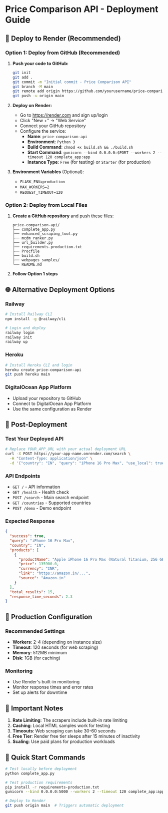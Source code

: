 # Price Comparison API - Deployment Guide

## 🚀 Deploy to Render (Recommended)

### Option 1: Deploy from GitHub (Recommended)

1. **Push your code to GitHub:**
   ```bash
   git init
   git add .
   git commit -m "Initial commit - Price Comparison API"
   git branch -M main
   git remote add origin https://github.com/yourusername/price-comparison-api.git
   git push -u origin main
   ```

2. **Deploy on Render:**
   - Go to https://render.com and sign up/login
   - Click "New +" → "Web Service"
   - Connect your GitHub repository
   - Configure the service:
     - **Name**: `price-comparison-api`
     - **Environment**: `Python 3`
     - **Build Command**: `chmod +x build.sh && ./build.sh`
     - **Start Command**: `gunicorn --bind 0.0.0.0:$PORT --workers 2 --timeout 120 complete_app:app`
     - **Instance Type**: `Free` (for testing) or `Starter` (for production)

3. **Environment Variables** (Optional):
   - `FLASK_ENV=production`
   - `MAX_WORKERS=2`
   - `REQUEST_TIMEOUT=120`

### Option 2: Deploy from Local Files

1. **Create a GitHub repository** and push these files:
   ```
   price-comparison-api/
   ├── complete_app.py
   ├── enhanced_scraping_tool.py
   ├── mcdm_ranker.py
   ├── url_builder.py
   ├── requirements-production.txt
   ├── Procfile
   ├── build.sh
   ├── webpages_samples/
   └── README.md
   ```

2. **Follow Option 1 steps**

## 🌐 Alternative Deployment Options

### Railway
```bash
# Install Railway CLI
npm install -g @railway/cli

# Login and deploy
railway login
railway init
railway up
```

### Heroku
```bash
# Install Heroku CLI and login
heroku create price-comparison-api
git push heroku main
```

### DigitalOcean App Platform
- Upload your repository to GitHub
- Connect to DigitalOcean App Platform
- Use the same configuration as Render

## 📝 Post-Deployment

### Test Your Deployed API
```bash
# Replace YOUR_APP_URL with your actual deployment URL
curl -X POST https://your-app-name.onrender.com/search \
  -H "Content-Type: application/json" \
  -d '{"country": "IN", "query": "iPhone 16 Pro Max", "use_local": true}'
```

### API Endpoints
- `GET /` - API information
- `GET /health` - Health check
- `POST /search` - Main search endpoint
- `GET /countries` - Supported countries
- `POST /demo` - Demo endpoint

### Expected Response
```json
{
  "success": true,
  "query": "iPhone 16 Pro Max",
  "country": "IN",
  "products": [
    {
      "productName": "Apple iPhone 16 Pro Max (Natural Titanium, 256 GB)",
      "price": 135900.0,
      "currency": "INR",
      "link": "https://amazon.in/...",
      "source": "Amazon.in"
    }
  ],
  "total_results": 15,
  "response_time_seconds": 2.3
}
```

## 🔧 Production Configuration

### Recommended Settings
- **Workers**: 2-4 (depending on instance size)
- **Timeout**: 120 seconds (for web scraping)
- **Memory**: 512MB minimum
- **Disk**: 1GB (for caching)

### Monitoring
- Use Render's built-in monitoring
- Monitor response times and error rates
- Set up alerts for downtime

## 🚨 Important Notes

1. **Rate Limiting**: The scrapers include built-in rate limiting
2. **Caching**: Local HTML samples work for testing
3. **Timeouts**: Web scraping can take 30-60 seconds
4. **Free Tier**: Render free tier sleeps after 15 minutes of inactivity
5. **Scaling**: Use paid plans for production workloads

## 🎯 Quick Start Commands

```bash
# Test locally before deployment
python complete_app.py

# Test production requirements
pip install -r requirements-production.txt
gunicorn --bind 0.0.0.0:5000 --workers 2 --timeout 120 complete_app:app

# Deploy to Render
git push origin main  # Triggers automatic deployment
```
